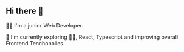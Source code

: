
## Hi there 👋
:man_technologist: I'm a junior Web Developer.

🔭 I'm currently exploring :man_cartwheeling:, React, Typescript and improving overall Frontend Tenchonolies.


